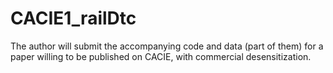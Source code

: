 # CACIE1_railDtc
The author will submit the accompanying code and data (part of them) for a paper willing to be published on CACIE, with commercial desensitization.
